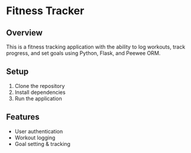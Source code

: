 # Fitness Tracker

## Overview
This is a fitness tracking application with the ability to log workouts, track progress, and set goals using Python, Flask, and Peewee ORM.

## Setup
1. Clone the repository
2. Install dependencies
3. Run the application

## Features
- User authentication
- Workout logging
- Goal setting & tracking